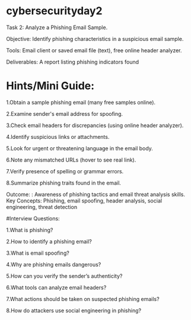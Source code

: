 # cybersecurityday2


Task 2: Analyze a Phishing Email Sample.

Objective: Identify phishing characteristics in a suspicious email sample.

Tools: Email client or saved email file (text), free online header analyzer.

Deliverables: A report listing phishing indicators found

# Hints/Mini Guide:
1.Obtain a sample phishing email (many free samples online).

2.Examine sender's email address for spoofing.

3.Check email headers for discrepancies (using online header analyzer).

4.Identify suspicious links or attachments.

5.Look for urgent or threatening language in the email body.

6.Note any mismatched URLs (hover to see real link).

7.Verify presence of spelling or grammar errors.

8.Summarize phishing traits found in the email.


Outcome: : Awareness of phishing tactics and email threat analysis skills.
Key Concepts: Phishing, email spoofing, header analysis, social engineering, threat detection

#Interview Questions:

1.What is phishing?

2.How to identify a phishing email?

3.What is email spoofing?

4.Why are phishing emails dangerous?

5.How can you verify the sender’s authenticity?

6.What tools can analyze email headers?

7.What actions should be taken on suspected phishing emails?

8.How do attackers use social engineering in phishing?
